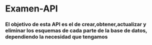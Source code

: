 # Examen-API

### El objetivo de esta API es el de crear,obtener,actualizar y eliminar los esquemas de cada parte de la base de datos, dependiendo la necesidad que tengamos

